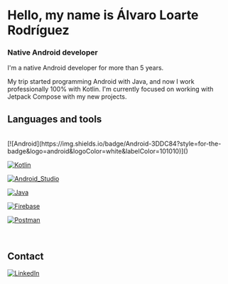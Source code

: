 # Hello, my name is Álvaro Loarte Rodríguez
### Native Android developer
I'm a native Android developer for more than 5 years. 

My trip started programming Android with Java, and now I work professionally 100% with Kotlin.  I'm currently focused on working with Jetpack Compose with my new projects.

## Languages and tools
</br>
[![Android](https://img.shields.io/badge/Android-3DDC84?style=for-the-badge&logo=android&logoColor=white&labelColor=101010)]()

[![Kotlin](https://img.shields.io/badge/Kotlin-0095D5?style=for-the-badge&logo=kotlin&logoColor=white&labelColor=101010)]()

[![Android_Studio](https://img.shields.io/badge/Android_Studio-3DDC84?style=for-the-badge&logo=android-studio&logoColor=white&labelColor=101010)]()

[![Java](https://img.shields.io/badge/Java-007396?style=for-the-badge&logo=java&logoColor=white&labelColor=101010)]()

[![Firebase](https://img.shields.io/badge/Firebase-FFCA28?style=for-the-badge&logo=firebase&logoColor=white&labelColor=101010)]()

[![Postman](https://img.shields.io/badge/Postman-FC9003?logo=postman&style=for-the-badge&logoColor=white&labelColor=101011)]()

</br>

## Contact

<a target="_blank" href="[linkedin.com/in/alvaro-loarte-rodriguez](https://www.linkedin.com/in/alvaro-loarte-rodriguez)/"><img src="https://img.shields.io/badge/LinkedIn-%230077B5.svg?&style=for-the-badge&logo=linkedin&logoColor=white" alt="LinkedIn"></a>

